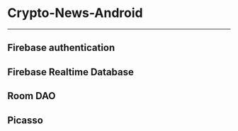 # Crypto-News-Android
------------------
Firebase authentication
------------------
Firebase Realtime Database
------------------
Room DAO
------------------
Picasso
------------------
